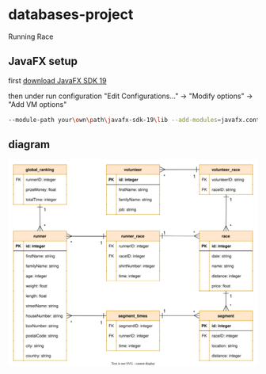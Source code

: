 # databases-project

Running Race

## JavaFX setup

first [download JavaFX SDK 19](https://gluonhq.com/products/javafx/)

then under run configuration "Edit Configurations..." -> "Modify options" -> "Add VM options"
```bash
--module-path your\own\path\javafx-sdk-19\lib --add-modules=javafx.controls,javafx.fxml
```

## diagram

![diagram](/diagram/diagram.svg)
